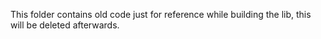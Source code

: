 This folder contains old code just for reference while building the lib,
this will be deleted afterwards.

